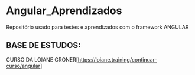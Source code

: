 # Angular_Aprendizados
Repositório usado para testes e aprendizados com o framework ANGULAR

## BASE DE ESTUDOS: 

CURSO DA LOIANE GRONER[https://loiane.training/continuar-curso/angular]
